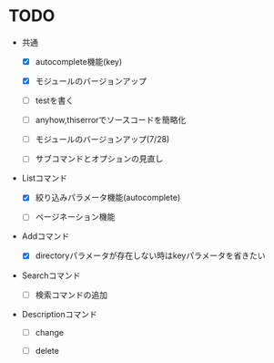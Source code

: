 # TODO
- 共通
  - [x] autocomplete機能(key)
  - [x] モジュールのバージョンアップ
  - [ ] testを書く
  - [ ] anyhow,thiserrorでソースコードを簡略化
  - [ ] モジュールのバージョンアップ(7/28)
  - [ ] サブコマンドとオプションの見直し


- Listコマンド
  - [x] 絞り込みパラメータ機能(autocomplete)
  - [ ] ページネーション機能


- Addコマンド
  - [x] directoryパラメータが存在しない時はkeyパラメータを省きたい


- Searchコマンド
  - [ ] 検索コマンドの追加


- Descriptionコマンド
  - [ ] change
  - [ ] delete

